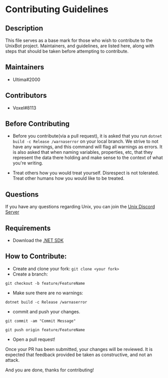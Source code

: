 # Contributing Guidelines
## Description
This file serves as a base mark for those who wish to contribute to the UnixBot project. Maintainers, and guidelines, are listed here, along with steps that should be taken before attempting to contribute.
## Maintainers
* Ultima#2000
## Contributors
* Voxel#8113
## Before Contributing

*  Before you contribute(via a pull request), it is asked that you run `dotnet build -c Release /warnaserror` on your local branch. We strive to not have any warnings, and this command will flag all warnings as errors. It is also asked that when naming variables, properties, etc, that they represent the data there holding and make sense to the context of what you're writing.

* Treat others how you would treat yourself. Disrespect is not tolerated. Treat other humans how you would like to be treated.
## Questions
If you have any questions regarding Unix, you can join the [Unix Discord Server](http://www.ultima.one/unix)
## Requirements
* Download the [.NET SDK](https://dotnet.microsoft.com/download)

## How to Contribute:
* Create and clone your fork:
`git clone <your fork>` 
* Create a branch:
```
git checkout -b feature/FeatureName
```
* Make sure there are no warnings:
```
dotnet build -c Release /warnaserror
```
* commit and push your changes.
```
git commit -am "Commit Message"

git push origin feature/FeatureName
```
* Open a pull request!

Once your PR has been submitted, your changes will be reviewed. It is expected that feedback provided be taken as constructive, and not an attack.
  
And you are done, thanks for contributing!

